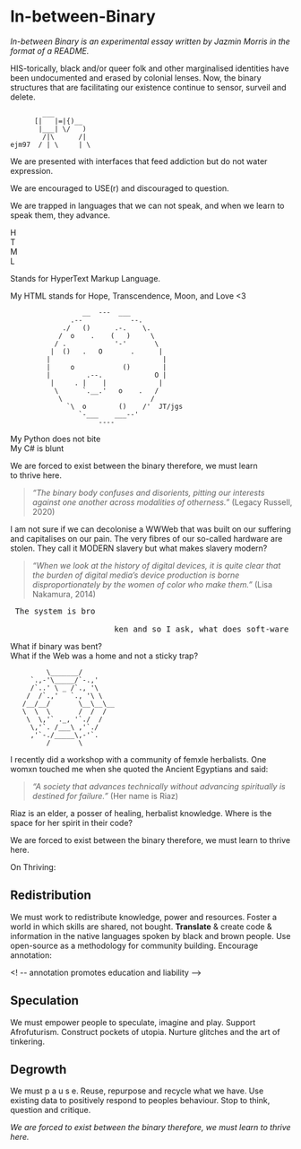 # In-between-Binary <br>

*In-between Binary is an experimental essay written by Jazmin Morris in the format of a README.* <br>

HIS-torically, black and/or queer folk and other marginalised
identities have been undocumented and erased by colonial lenses.
Now, the binary structures that are facilitating our existence
continue to sensor, surveil and delete. <br>

            ___ 
          [|   |=|{)__
           |___| \/   )
            /|\      /|
    ejm97  / | \     | \

We are presented with interfaces that feed addiction but do not
water expression. <br>

We are encouraged to USE(r) and discouraged to question. <br>

We are trapped in languages that we can not speak, and when we
learn to speak them, they advance.

H <br>
T <br>
M <br>
L <br>

Stands for HyperText Markup Language. <br>

My HTML stands for Hope, Transcendence, Moon, and Love <3 <br>

                      __  ---  ___
                   .--            --.
                 ./   ()      .-.    \.
                /  o    .    (   )     \
               / .            '-'       \
              |  ()   .   O       .      |
             |                            |
             |     o            ()        |
             |         .--.             O |
              |     . |    |             |
               \      `.__.'   o    .   /
                \                      /
                  `\  o        ()    /'  JT/jgs
                     `-___    ___--'
                          ---- 
                        
                          
My Python does not bite <br>
My C# is blunt <br>

We are forced to exist between the binary therefore, we must learn <br>
to thrive here. <br>
>*“The binary body confuses and disorients, pitting our
interests against one another across modalities of otherness.”*
(Legacy Russell, 2020) <br>

I am not sure if we can decolonise a WWWeb that was built on our
suffering and capitalises on our pain. The very fibres of our
so-called hardware are stolen. They call it MODERN slavery but
what makes slavery modern? <br>
>*“When we look at the history of digital devices, it is quite
clear that the burden of digital media’s device production is borne
disproportionately by the women of color who make them.”*
(Lisa Nakamura, 2014) <br>

<pre> The system is bro <br> 
                      ken and so I ask, what does soft-ware feel like? </pre>
What if binary was bent? <br>
What if the Web was a home and not a sticky trap? <br>

             \_______/
         `.,-'\_____/`-.,'
         /`..' \ _ /`., '\
        /  /`.,'   `., '\ \
       /__/__/       \__\__\__
       \  \  \       /  /  /
        \  \,'` ._, '`./  /
         \,'`. /___\ ,'`./
         ,'`-./_____\,-'`.
             /       \
             
I recently did a workshop with a community of femxle herbalists.
One womxn touched me when she quoted the Ancient Egyptians and
said:
>*“A society that advances technically without advancing
spiritually is destined for failure.”* (Her name is Riaz)

Riaz is an elder, a posser of healing, herbalist knowledge. Where
is the space for her spirit in their code?<br>

We are forced to exist between the binary therefore, we must learn
to thrive here.<br>

On Thriving:<br>
## Redistribution
We must work to redistribute knowledge, power and resources.
Foster a world in which skills are shared, not bought. **Translate** &
create code & information in the native languages spoken by black
and brown people. Use open-source as a methodology for community
building. Encourage annotation:<br>

<! -- annotation promotes education and liability -->
## Speculation
We must empower people to speculate, imagine and play.
Support Afrofuturism. Construct pockets of utopia. Nurture
glitches and the art of tinkering.
## Degrowth
We must p a u s e.
Reuse, repurpose and recycle what we have. Use existing data to
positively respond to peoples behaviour. Stop to think, question
and critique.<br>

*We are forced to exist between the binary therefore, we must learn
to thrive here.*

